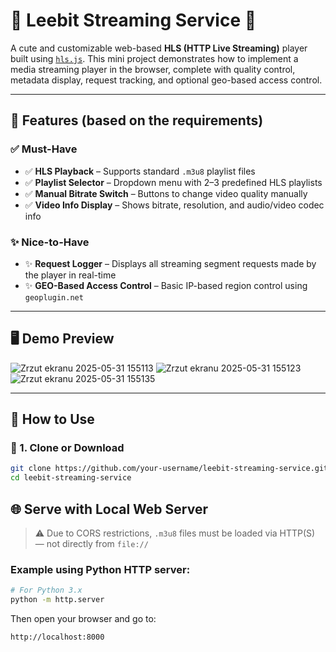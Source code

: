 # 💖 Leebit Streaming Service 💖

A cute and customizable web-based **HLS (HTTP Live Streaming)** player built using [`hls.js`](https://github.com/video-dev/hls.js). This mini project demonstrates how to implement a media streaming player in the browser, complete with quality control, metadata display, request tracking, and optional geo-based access control.

---

## 🎯 Features (based on the requirements)

### ✅ Must-Have

- ✅ **HLS Playback** – Supports standard `.m3u8` playlist files
- ✅ **Playlist Selector** – Dropdown menu with 2–3 predefined HLS playlists
- ✅ **Manual Bitrate Switch** – Buttons to change video quality manually
- ✅ **Video Info Display** – Shows bitrate, resolution, and audio/video codec info

### ✨ Nice-to-Have

- ✨ **Request Logger** – Displays all streaming segment requests made by the player in real-time
- ✨ **GEO-Based Access Control** – Basic IP-based region control using `geoplugin.net`

---

## 🖥️ Demo Preview

![Zrzut ekranu 2025-05-31 155113](https://github.com/user-attachments/assets/51e42534-5316-440b-aa76-b0e0bdc1e208)
![Zrzut ekranu 2025-05-31 155123](https://github.com/user-attachments/assets/d44c4b2c-e14d-42a4-9ed3-a07b62846988)
![Zrzut ekranu 2025-05-31 155135](https://github.com/user-attachments/assets/e028c00c-15dd-4ab7-9a85-119d21ceddc3)

---

## 🚀 How to Use

### 📁 1. Clone or Download

```bash
git clone https://github.com/your-username/leebit-streaming-service.git
cd leebit-streaming-service
```

## 🌐 Serve with Local Web Server

> ⚠️ Due to CORS restrictions, `.m3u8` files must be loaded via HTTP(S) — not directly from `file://`

### Example using Python HTTP server:

```bash
# For Python 3.x
python -m http.server
```

Then open your browser and go to:
```bash
http://localhost:8000
```
